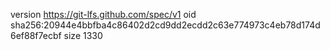 version https://git-lfs.github.com/spec/v1
oid sha256:20944e4bbfba4c86402d2cd9dd2ecdd2c63e774973c4eb78d174d6ef88f7ecbf
size 1330

